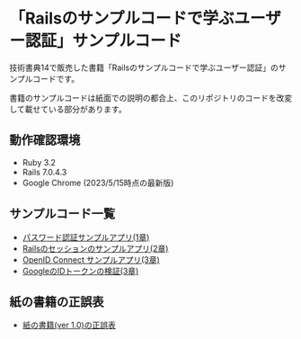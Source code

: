 # 「Railsのサンプルコードで学ぶユーザー認証」サンプルコード
技術書典14で販売した書籍「Railsのサンプルコードで学ぶユーザー認証」のサンプルコードです。

書籍のサンプルコードは紙面での説明の都合上、このリポジトリのコードを改変して載せている部分があります。

## 動作確認環境
* Ruby 3.2
* Rails 7.0.4.3
* Google Chrome (2023/5/15時点の最新版)

## サンプルコード一覧
* [パスワード認証サンプルアプリ(1章)](https://github.com/shunichi/rails-auth-book-examples/tree/main/password-auth-example)
* [Railsのセッションのサンプルアプリ(2章)](https://github.com/shunichi/rails-auth-book-examples/tree/main/session-example)
* [OpenID Connect サンプルアプリ(3章)](https://github.com/shunichi/rails-auth-book-examples/tree/main/oidc-example)
* [GoogleのIDトークンの検証(3章)](https://github.com/shunichi/rails-auth-book-examples/blob/main/scripts/verify_google_id_token.rb)

## 紙の書籍の正誤表
* [紙の書籍(ver 1.0)の正誤表](https://github.com/shunichi/rails-auth-book-examples/blob/main/errata.md)
